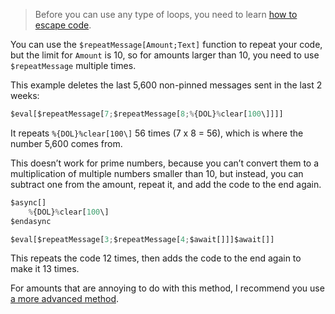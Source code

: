 > Before you can use any type of loops, you need to learn [how to escape code](../main/Escaping.md).

You can use the `$repeatMessage[Amount;Text]` function to repeat your code, but the limit for `Amount` is 10, so for amounts larger than 10, you need to use `$repeatMessage` multiple times.

This example deletes the last 5,600 non-pinned messages sent in the last 2 weeks:
```js
$eval[$repeatMessage[7;$repeatMessage[8;%{DOL}%clear[100\]]]]
```
It repeats `%{DOL}%clear[100\]` 56 times (7 x 8 = 56), which is where the number 5,600 comes from.

This doesn’t work for prime numbers, because you can’t convert them to a multiplication of multiple numbers smaller than 10, but instead, you can subtract one from the amount, repeat it, and add the code to the end again.
```js
$async[]
    %{DOL}%clear[100\]
$endasync

$eval[$repeatMessage[3;$repeatMessage[4;$await[]]]$await[]]
```
This repeats the code 12 times, then adds the code to the end again to make it 13 times.

For amounts that are annoying to do with this method, I recommend you use [a more advanced method](../main/Run%20X%20Times%3A%20Advanced.md).
